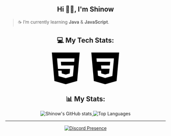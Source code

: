 <div align="center"> 
  <h2>Hi 👋🏽, I'm Shinow</h2>
</div>

> ☕ I’m currently learning **Java** & **JavaScript**.

<div align="center"> 
  <h2>💻 My Tech Stats:</h2>
</div>

<div align="center">
  <span>
    <svg role="img" viewBox="0 0 24 24" xmlns="http://www.w3.org/2000/svg" width="100" height="100">
      <title>HTML5</title>
      <path d="M1.5 0h21l-1.91 21.563L11.977 24l-8.564-2.438L1.5 0zm7.031 9.75l-.232-2.718 10.059.003.23-2.622L5.412 4.41l.698 8.01h9.126l-.326 3.426-2.91.804-2.955-.81-.188-2.11H6.248l.33 4.171L12 19.351l5.379-1.443.744-8.157H8.531z"/>
    </svg>
  </span>
  <span style="margin-left: 20px;">
    <svg role="img" viewBox="0 0 24 24" xmlns="http://www.w3.org/2000/svg" width="100" height="100">
      <title>CSS3</title>
      <path d="M1.5 0h21l-1.91 21.563L11.977 24l-8.565-2.438L1.5 0zm17.09 4.413L5.41 4.41l.213 2.622 10.125.002-.255 2.716h-6.64l.24 2.573h6.182l-.366 3.523-2.91.804-2.956-.81-.188-2.11h-2.61l.29 3.855L12 19.288l5.373-1.53L18.59 4.414z"/>
    </svg>
  </span>
</div>


<div align="center"> 
  <h2>📊 My Stats:</h2>
</div>

<div align="center">
  <a href="https://github.com/anuraghazra/github-readme-stats">
    <img src="https://github-readme-stats.vercel.app/api?username=ItzShinow&theme=slateorange&show_icons=true" alt="Shinow's GitHub stats" style="display: inline-block;" />
  </a>
  <img src="https://github-readme-stats.vercel.app/api/top-langs/?username=ItzShinow&layout=compact&theme=slateorange&show_icons=true" alt="Top Languages" style="display: inline-block;" />
</div>

---

<div align="center">
  <a href="https://discord.com/users/572043032585830403">
    <img src="https://lanyard.cnrad.dev/api/572043032585830403" alt="Discord Presence" />
  </a>
</div>

